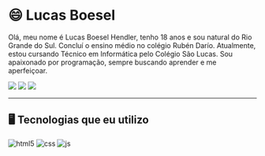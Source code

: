 # 😄 Lucas Boesel

Olá, meu nome é Lucas Boesel Hendler, tenho 18 anos e sou natural do Rio Grande do Sul. Concluí o ensino médio no colégio Rubén Darío. Atualmente, estou cursando Técnico em Informática pelo Colégio São Lucas. Sou apaixonado por programação, sempre buscando aprender e me aperfeiçoar.



<div> 
  <a href="https://instagram.com/lucasboeselhendler" target="_blank"><img src="https://img.shields.io/badge/-Instagram-%23E4405F?style=for-the-badge&logo=instagram&logoColor=white" target="_blank"></a>
  <a href = "mailto:boesellucas64@gmail.com"><img src="https://img.shields.io/badge/-Gmail-%23333?style=for-the-badge&logo=gmail&logoColor=white" target="_blank"></a>
  <a href="https://www.linkedin.com/in/lucas-boesel-b78683312/" target="_blank"><img src="https://img.shields.io/badge/-LinkedIn-%230077B5?style=for-the-badge&logo=linkedin&logoColor=white" target="_blank"></a> 
</div>

---

## 🖥 Tecnologias que eu utilizo

<div style="display: inline_block">
  <img align="center" alt="html5" title="HTML" src="https://img.shields.io/badge/HTML5-E34F26?style=for-the-badge&logo=html5&logoColor=white" />
  <img align="center" alt="css"  title="CSS" src="https://img.shields.io/badge/CSS3-1572B6?style=for-the-badge&logo=css3&logoColor=white" />
  <img align="center" alt="js"  title="JavaScript" src="https://img.shields.io/badge/JavaScript-F7DF1E?style=for-the-badge&logo=javascript&logoColor=black" />
</div>


<!-- 
### 📊 Estatísticas

<p>
  <img 
    align="left" 
    alt="GitHub Stats" 
    height="150" 
    style="padding-right: 10px;" 
    src="https://github-readme-stats.vercel.app/api?username=LucasBoesel&show_icons=true&theme=tokyonight&include_all_commits=true&locale=pt-br" 
  />

<img 
      align="left" 
      alt="GitHub Stats" 
      height="150" 
      src="https://github-readme-stats.vercel.app/api/top-langs/?username=LucasBoesel&theme=tokyonight&layout=compact&custom_title=Tecnologias&langs_count=9" 
  />

</p>
-->
